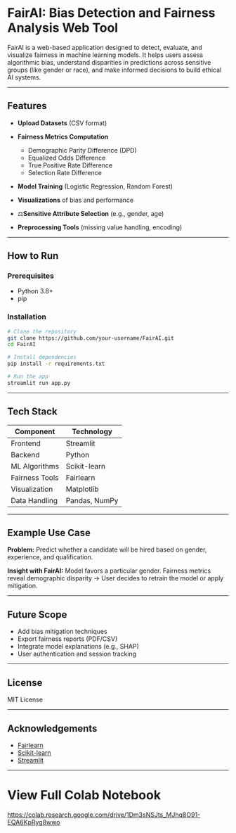 # FairAI: Bias Detection and Fairness Analysis Web Tool

FairAI is a web-based application designed to detect, evaluate, and visualize fairness in machine learning models. It helps users assess algorithmic bias, understand disparities in predictions across sensitive groups (like gender or race), and make informed decisions to build ethical AI systems.

---

## Features

* **Upload Datasets** (CSV format)
* **Fairness Metrics Computation**

  * Demographic Parity Difference (DPD)
  * Equalized Odds Difference
  * True Positive Rate Difference
  * Selection Rate Difference
* **Model Training** (Logistic Regression, Random Forest)
* **Visualizations** of bias and performance
* ⚖**Sensitive Attribute Selection** (e.g., gender, age)
* **Preprocessing Tools** (missing value handling, encoding)

---

## How to Run

### Prerequisites

* Python 3.8+
* pip

### Installation

```bash
# Clone the repository
git clone https://github.com/your-username/FairAI.git
cd FairAI

# Install dependencies
pip install -r requirements.txt

# Run the app
streamlit run app.py
```

---

## Tech Stack

| Component      | Technology    |
| -------------- | ------------- |
| Frontend       | Streamlit     |
| Backend        | Python        |
| ML Algorithms  | Scikit-learn  |
| Fairness Tools | Fairlearn     |
| Visualization  | Matplotlib    |
| Data Handling  | Pandas, NumPy |

---

## Example Use Case

**Problem:** Predict whether a candidate will be hired based on gender, experience, and qualification.

**Insight with FairAI:** Model favors a particular gender. Fairness metrics reveal demographic disparity → User decides to retrain the model or apply mitigation.

---

## Future Scope

* Add bias mitigation techniques
* Export fairness reports (PDF/CSV)
* Integrate model explanations (e.g., SHAP)
* User authentication and session tracking

---

## License

MIT License

---

## Acknowledgements

* [Fairlearn](https://fairlearn.org/)
* [Scikit-learn](https://scikit-learn.org/)
* [Streamlit](https://streamlit.io/)

---
# View Full Colab Notebook
https://colab.research.google.com/drive/1Dm3sNSJts_MJhq8O91-EQA6KpRyg8wwo
